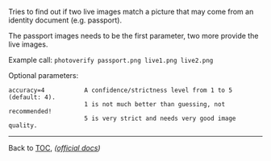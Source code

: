 Tries to find out if two live images match a picture that may come from an
identity document (e.g. passport).

The passport images needs to be the first parameter, two more provide the live
images.

Example call: `photoverify passport.png live1.png live2.png`


Optional parameters:

    accuracy=4           A confidence/strictness level from 1 to 5 (default: 4).
                         1 is not much better than guessing, not recommended!
                         5 is very strict and needs very good image quality.

---

Back to [TOC](./toc.md), *([official docs](https://developer.bioid.com/bwsreference/web-api/web-photo-verify-api))*